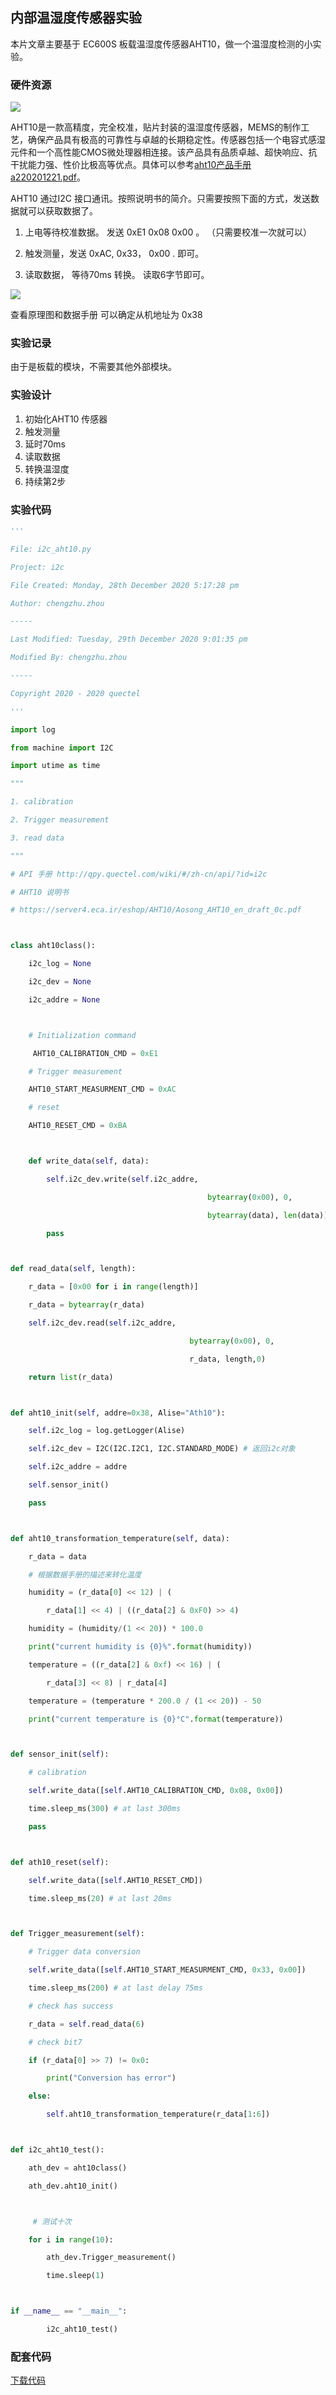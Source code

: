 ## 内部温湿度传感器实验 

本片文章主要基于 EC600S 板载温湿度传感器AHT10，做一个温湿度检测的小实验。

### 硬件资源

![](media/8c3561c7648bc9b8d7f6625c812f9897.png)

AHT10是一款高精度，完全校准，贴片封装的温湿度传感器，MEMS的制作工艺，确保产品具有极高的可靠性与卓越的长期稳定性。传感器包括一个电容式感湿元件和一个高性能CMOS微处理器相连接。该产品具有品质卓越、超快响应、抗干扰能力强、性价比极高等优点。具体可以参考[aht10产品手册 a220201221.pdf](http://www.aosong.com/userfiles/files/media/AHT10%E4%BA%A7%E5%93%81%E6%89%8B%E5%86%8C%20A2%2020201221.pdf)。

AHT10 通过I2C 接口通讯。按照说明书的简介。只需要按照下面的方式，发送数据就可以获取数据了。

1.  上电等待校准数据。 发送 0xE1 0x08 0x00 。 （只需要校准一次就可以）

2.  触发测量，发送 0xAC, 0x33， 0x00 . 即可。

3.  读取数据， 等待70ms 转换。 读取6字节即可。

![](media/dc7f7f722e57250c9c4b1e0d5b1256bb.png)

查看原理图和数据手册 可以确定从机地址为 0x38

### 实验记录

由于是板载的模块，不需要其他外部模块。

### 实验设计

1.  初始化AHT10 传感器
2.  触发测量
3.  延时70ms
4.  读取数据
5.  转换温湿度
6.  持续第2步

### 实验代码

```python
'''

File: i2c_aht10.py

Project: i2c

File Created: Monday, 28th December 2020 5:17:28 pm

Author: chengzhu.zhou

-----

Last Modified: Tuesday, 29th December 2020 9:01:35 pm

Modified By: chengzhu.zhou

-----

Copyright 2020 - 2020 quectel

'''

import log

from machine import I2C

import utime as time

"""

1. calibration

2. Trigger measurement

3. read data

"""

# API 手册 http://qpy.quectel.com/wiki/#/zh-cn/api/?id=i2c

# AHT10 说明书

# https://server4.eca.ir/eshop/AHT10/Aosong_AHT10_en_draft_0c.pdf



class aht10class():

	i2c_log = None

	i2c_dev = None

	i2c_addre = None



 	# Initialization command

	 AHT10_CALIBRATION_CMD = 0xE1

 	# Trigger measurement

	AHT10_START_MEASURMENT_CMD = 0xAC

	# reset

	AHT10_RESET_CMD = 0xBA



	def write_data(self, data):

		self.i2c_dev.write(self.i2c_addre,

											bytearray(0x00), 0,

											bytearray(data), len(data))

		pass



def read_data(self, length):

	r_data = [0x00 for i in range(length)]

	r_data = bytearray(r_data)

	self.i2c_dev.read(self.i2c_addre,

										bytearray(0x00), 0,

										r_data, length,0)

	return list(r_data)



def aht10_init(self, addre=0x38, Alise="Ath10"):

	self.i2c_log = log.getLogger(Alise)

	self.i2c_dev = I2C(I2C.I2C1, I2C.STANDARD_MODE) # 返回i2c对象

	self.i2c_addre = addre

	self.sensor_init()

	pass



def aht10_transformation_temperature(self, data):

	r_data = data

 	# 根据数据手册的描述来转化温度

	humidity = (r_data[0] << 12) | (

		r_data[1] << 4) | ((r_data[2] & 0xF0) >> 4)

	humidity = (humidity/(1 << 20)) * 100.0

	print("current humidity is {0}%".format(humidity))

	temperature = ((r_data[2] & 0xf) << 16) | (

		r_data[3] << 8) | r_data[4]

	temperature = (temperature * 200.0 / (1 << 20)) - 50

	print("current temperature is {0}°C".format(temperature))



def sensor_init(self):

 	# calibration

	self.write_data([self.AHT10_CALIBRATION_CMD, 0x08, 0x00])

	time.sleep_ms(300) # at last 300ms

	pass



def ath10_reset(self):

	self.write_data([self.AHT10_RESET_CMD])

	time.sleep_ms(20) # at last 20ms



def Trigger_measurement(self):

 	# Trigger data conversion

	self.write_data([self.AHT10_START_MEASURMENT_CMD, 0x33, 0x00])

	time.sleep_ms(200) # at last delay 75ms

 	# check has success

	r_data = self.read_data(6)

 	# check bit7

	if (r_data[0] >> 7) != 0x0:

		print("Conversion has error")

	else:

		self.aht10_transformation_temperature(r_data[1:6])



def i2c_aht10_test():

	ath_dev = aht10class()

	ath_dev.aht10_init()



	 # 测试十次

	for i in range(10):

		ath_dev.Trigger_measurement()

		time.sleep(1)



if __name__ == "__main__":

		i2c_aht10_test()
```

### 配套代码

<!-- * [下载代码](code/i2c_aht10.py) -->
 <a href="zh-cn/QuecPythonTest/code/i2c_aht10.py" target="_blank">下载代码</a>